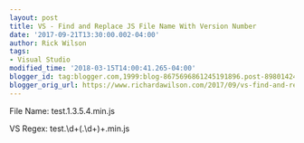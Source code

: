 ```yaml
---
layout: post
title: VS - Find and Replace JS File Name With Version Number
date: '2017-09-21T13:30:00.002-04:00'
author: Rick Wilson
tags:
- Visual Studio
modified_time: '2018-03-15T14:00:41.265-04:00'
blogger_id: tag:blogger.com,1999:blog-8675696861245191896.post-8980142472507815390
blogger_orig_url: https://www.richardawilson.com/2017/09/vs-find-and-replace-js-file-name-with.html
---
```


File Name: test.1.3.5.4.min.js 

VS Regex: test.\d+(\.\d+)+.min.js

